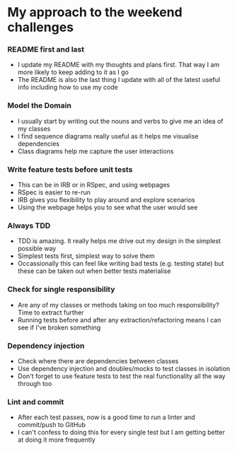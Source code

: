 # My approach to the weekend challenges

### README first and last

- I update my README with my thoughts and plans first. That way I am more likely to keep adding to it as I go
- The README is also the last thing I update with all of the latest useful info including how to use my code

### Model the Domain

- I usually start by writing out the nouns and verbs to give me an idea of my classes
- I find sequence diagrams really useful as it helps me visualise dependencies
- Class diagrams help me capture the user interactions

### Write feature tests before unit tests

  - This can be in IRB or in RSpec, and using webpages
  - RSpec is easier to re-run
  - IRB gives you flexibility to play around and explore scenarios
  - Using the webpage helps you to see what the user would see

### Always TDD

- TDD is amazing. It really helps me drive out my design in the simplest possible way
- Simplest tests first, simplest way to solve them
- Occassionally this can feel like writing bad tests (e.g. testing state) but these can be taken out when better tests materialise

### Check for single responsibility

- Are any of my classes or methods taking on too much responsibility? Time to extract further
- Running tests before and after any extraction/refactoring means I can see if I've broken something

### Dependency injection

- Check where there are dependencies between classes
- Use dependency injection and doubles/mocks to test classes in isolation
- Don't forget to use feature tests to test the real functionality all the way through too

### Lint and commit

- After each test passes, now is a good time to run a linter and commit/push to GitHub
- I can't confess to doing this for every single test but I am getting better at doing it more frequently
